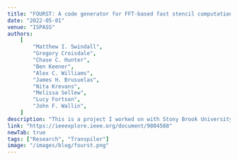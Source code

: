 ```yaml
---
title: "FOURST: A code generator for FFT-based fast stencil computations"
date: "2022-05-01"
venue: "ISPASS"
authors:
    [
        "Matthew I. Swindall",
        "Gregory Croisdale",
        "Chase C. Hunter",
        "Ben Keener",
        "Alex C. Williams",
        "James H. Brusuelas",
        "Nita Krevans",
        "Melissa Sellew",
        "Lucy Fortson",
        "John F. Wallin",
    ]
description: "This is a project I worked on with Stony Brook University at their Data+Computing = Discovery REU in the summer of 2021."
link: "https://ieeexplore.ieee.org/document/9804588"
newTab: true
tags: ["Research", "Transpiler"]
image: "/images/blog/fourst.png"
---
```

